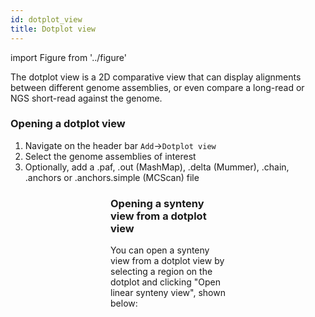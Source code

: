 ```yaml
---
id: dotplot_view
title: Dotplot view
---
```


import Figure from '../figure'

The dotplot view is a 2D comparative view that can display alignments between
different genome assemblies, or even compare a long-read or NGS short-read
against the genome.

### Opening a dotplot view

1. Navigate on the header bar `Add`->`Dotplot view`
2. Select the genome assemblies of interest
3. Optionally, add a .paf, .out (MashMap), .delta (Mummer), .chain, .anchors or
   .anchors.simple (MCScan) file

<Figure caption="Adding a new dotplot or synteny view via the menubar." src="/img/dotplot_menu.png" />

<Figure caption="Screenshot of the import form for a dotplot or synteny view. You can select two different assemblies and an additional file can be supplied." src="/img/dotplot_add.png" />

<Figure caption="Screenshot of a dotplot visualization of the grape vs the peach genome." src="/img/dotplot.png" />

<Figure caption="Screenshot showing the linear synteny view for the grape vs peach genome." src="/img/linear_synteny.png" />

### Opening a synteny view from a dotplot view

You can open a synteny view from a dotplot view by selecting a region on the
dotplot and clicking "Open linear synteny view", shown below:

<Figure caption="Screenshow showing the 'click and drag' selection over the dotplot view which prompts you to open up a linear synteny view from the selected region." src="/img/synteny_from_dotplot_view.png" />
